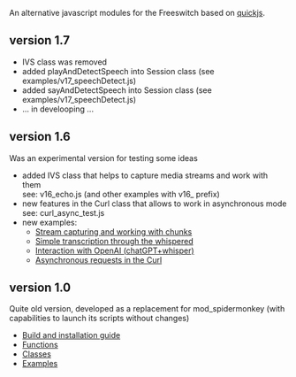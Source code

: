 <p>
    An alternative javascript modules for the Freeswitch based on <a href="https://bellard.org/quickjs/">quickjs</a>. <br>
</p>

## version 1.7
 - IVS class was removed <br>
 - added playAndDetectSpeech into Session class (see examples/v17_speechDetect.js)<br>
 - added sayAndDetectSpeech into Session class (see examples/v17_speechDetect.js)<br>
 - ... in develooping ...
    
## version 1.6
Was an experimental version for testing some ideas
 - added IVS class that helps to capture media streams and work with them <br>
   see: v16_echo.js (and other examples with v16_ prefix)
 - new features in the Curl class that allows to work in asynchronous mode <br>
   see: curl_async_test.js
 - new examples: <br>
    - [Stream capturing and working with chunks](https://github.com/akscf/mod_quickjs/blob/main/examples/v16_echo.js)
    - [Simple transcription through the whispered](https://github.com/akscf/mod_quickjs/blob/main/examples/v16_whisperd.js)
    - [Interaction with OpenAI (chatGPT+whisper)](https://github.com/akscf/mod_quickjs/blob/main/examples/v16_chatgpt.js)
    - [Asynchronous requests in the Curl](https://github.com/akscf/mod_quickjs/blob/main/examples/curl_async_test.js)
 
## version 1.0
 Quite old version, developed as a replacement for mod_spidermonkey (with capabilities to launch its scripts without changes)
 - [Build and installation guide](https://github.com/akscf/mod_quickjs/blob/main/docs/installation_guide.pdf)
 - [Functions](https://github.com/akscf/mod_quickjs/blob/main/docs/builtin_functions_v10.pdf)
 - [Classes](https://github.com/akscf/mod_quickjs/blob/main/docs/builtin_classes_v10.pdf)
 - [Examples](examples/)

